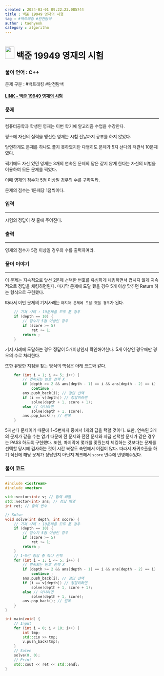 ```yaml
---
created : 2024-03-01 09:22:23.085744
title : 백준 19949 영재의 시험
tag : #백트래킹 #완전탐색
author : taehyeok
category : algorithm
---
```

# <img src="https://d2gd6pc034wcta.cloudfront.net/tier/9.svg" width="30" height="40"> 백준 19949 영재의 시험


### 풀이 언어 : C++

문제 구분 : #백트래킹 #완전탐색
#### [LINK - 백준 19949 영재의 시험](https://www.acmicpc.net/problem/19949)

### 문제
<hr>

컴퓨터공학과 학생인 영재는 이번 학기에 알고리즘 수업을 수강한다.

평소에 자신의 실력을 맹신한 영재는 시험 전날까지 공부를 하지 않았다.

당연하게도 문제를 하나도 풀지 못하였지만 다행히도 문제가 5지 선다의 객관식 10문제였다.

찍기에도 자신 있던 영재는 3개의 연속된 문제의 답은 같지 않게 한다는 자신의 비법을 이용하여 모든 문제를 찍었다.

이때 영재의 점수가 5점 이상일 경우의 수를 구하여라.

문제의 점수는 1문제당 1점씩이다.

### 입력
<hr>

시험의 정답이 첫 줄에 주어진다.
### 출력
<hr>

영재의 점수가 5점 이상일 경우의 수를 출력하여라.
### 풀이 이야기
<hr>

이 문제는 지속적으로 앞선 2문제 선택한 번호를 유심하게 체킹하면서 겹치지 않게 지속적으로 정답을 체킹하면된다. 마지막 문제에 도달 했을 경우 5개 이상 맞추면 Return 하는 형식으로 구현했다.

따라서 이번 문제의 기저사례는 `마지막 문제에 도달 했을 경우`가 된다.
```c++
    // 기저 사례 : 10문제를 모두 푼 경우
    if (depth == 10) {
        // 점수가 5점 이상인 경우
        if (score >= 5)
            ret += 1;
        return ;
    }
```
기저 사례에 도달하는 경우 정답이 5개이상인지 확인해야한다. 5개 이상인 경우에만 경우의 수로 처리한다.

또한 유망한 지점을 찾는 방식의 핵심은 아래 코드와 같다.
```c++
    for (int i = 1; i <= 5; i++) {
        // 연속되는 번호 선택 X
        if (depth >= 2 && ans[depth - 1] == i && ans[depth - 2] == i)
            continue ;
        ans.push_back(i); // 정답 선택
        if (i == v[depth]) // 정답이라면
            solve(depth + 1, score + 1);
        else // 아니라면
            solve(depth + 1, score);
        ans.pop_back(); // 원복
    }
```
5지선다 문제이기 때문에 1~5번까지 중에서 1개의 답을 택할 것이다. 또한, 연속된 3개의 문제가 같을 수는 없기 때문에 전 문제와 전전 문제와 지금 선택할 문제가 같은 경우는 PASS 하도록 구현했다. 또한, 마지막에 몇개를 맞췄는지 체킹하는 것보다는 문제를 선택할 당시에 검사하는 것이 시간 복잡도 측면에서 이점이 많다. 따라서 재귀호출을 하기 직전에 해당 문제가 정답인지 아닌지 체크해서 `score` 변수에 반영해주었다.

### 풀이 코드
<hr>

``` c++
#include <iostream>
#include <vector>

std::vector<int> v; // 입력 배열
std::vector<int> ans; // 정답 배열
int ret; // 출력 변수

// Solve
void solve(int depth, int score) {
    // 기저 사례 : 10문제를 모두 푼 경우
    if (depth == 10) {
        // 점수가 5점 이상인 경우
        if (score >= 5)
            ret += 1;
        return ;
    }
    // 1~5번 정답 중 하나 선택
    for (int i = 1; i <= 5; i++) {
        // 연속되는 번호 선택 X
        if (depth >= 2 && ans[depth - 1] == i && ans[depth - 2] == i)
            continue ;
        ans.push_back(i); // 정답 선택
        if (i == v[depth]) // 정답이라면
            solve(depth + 1, score + 1);
        else // 아니라면
            solve(depth + 1, score);
        ans.pop_back(); // 원복
    }
}

int main(void) {
    // Input
    for (int i = 0; i < 10; i++) {
        int tmp;
        std::cin >> tmp;
        v.push_back(tmp);        
    }
    // Solve
    solve(0, 0);
    // Print
    std::cout << ret << std::endl;
}
```
